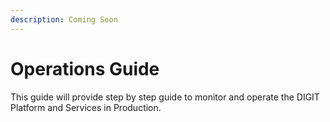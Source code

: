 ```yaml
---
description: Coming Soon
---
```


# Operations Guide

This guide will provide step by step guide to monitor and operate the DIGIT Platform and Services in Production.
